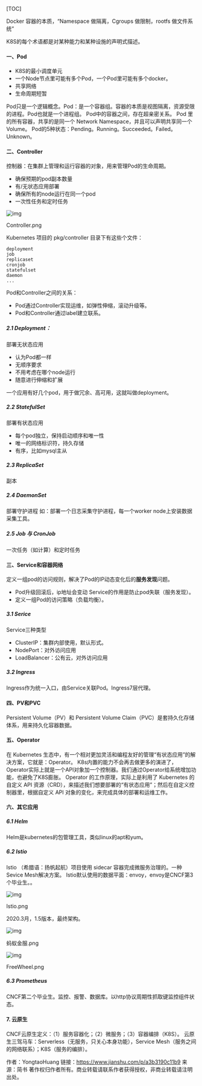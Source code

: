 [TOC]

Docker 容器的本质，“Namespace 做隔离，Cgroups 做限制，rootfs 做文件系统”

K8S的每个术语都是对某种能力和某种设施的声明式描述。

#### 一、Pod

- K8S的最小调度单元
- 一个Node节点里可能有多个Pod，一个Pod里可能有多个docker。
- 共享网络
- 生命周期短暂

Pod只是一个逻辑概念。Pod：是一个容器组。容器的本质是视图隔离，资源受限的进程。Pod也就是一个进程组。
 Pod中的容器之间，存在超亲密关系。
 Pod 里的所有容器，共享的是同一个 Network Namespace，并且可以声明共享同一个 Volume。
 Pod的5种状态：Pending。Running。Succeeded。Failed。Unknown。

#### 二、Controller

控制器：在集群上管理和运行容器的对象，用来管理Pod的生命周期。

- 确保预期的pod副本数量
- 有/无状态应用部署
- 确保所有的node运行在同一个pod
- 一次性任务和定时任务

![img](https:////upload-images.jianshu.io/upload_images/2839783-384a0fdd5da13eb5.png?imageMogr2/auto-orient/strip|imageView2/2/w/1200/format/webp)

Controller.png

Kubernetes 项目的 pkg/controller 目录下有这些个文件：



```undefined
deployment
job
replicaset
cronjob 
statefulset
daemon
...
```

Pod和Controller之间的关系：

- Pod通过Controller实现运维，如弹性伸缩，滚动升级等。
- Pod和Controller通过label建立联系。

##### 2.1 Deployment：

部署无状态应用

- 认为Pod都一样
- 无顺序要求
- 不用考虑在哪个node运行
- 随意进行伸缩和扩展

一个应用有好几个pod，用于做冗余、高可用，这就叫做deployment。

##### 2.2 StatefulSet

部署有状态应用

- 每个pod独立，保持启动顺序和唯一性
- 唯一的网络标识符，持久存储
- 有序，比如mysql主从

##### 2.3 ReplicaSet

副本

##### 2.4 DaemonSet

部署守护进程
 如：部署一个日志采集守护进程，每一个worker node上安装数据采集工具。

##### 2.5 Job 与 CronJob

一次任务（如计算）和定时任务

#### 三、Service和容器网络

定义一组pod的访问规则，解决了Pod的IP动态变化后的**服务发现**问题。

- Pod升级回滚后，ip地址会变动 Service的作用是防止pod失联（服务发现）。
- 定义一组Pod的访问策略（负载均衡）。

##### 3.1 Serice

Service三种类型

- ClusterIP：集群内部使用，默认形式。
- NodePort：对外访问应用
- LoadBalancer：公有云，对外访问应用

##### 3.2 Ingress

Ingress作为统一入口，由Service关联Pod。Ingress7层代理。

#### 四、PV和PVC

Persistent Volume（PV）和 Persistent Volume Claim（PVC）是套持久化存储体系，用来持久化容器数据。

#### 五、Operator

在 Kubernetes 生态中，有一个相对更加灵活和编程友好的管理“有状态应用”的解决方案，它就是：Operator。
 K8s内置的能力不会再去做更多的演进了，Operator实际上就是一个API对象加一个控制器。我们通过Operator给系统增加功能，也避免了K8S膨胀。
 Operator 的工作原理，实际上是利用了 Kubernetes 的自定义 API 资源（CRD），来描述我们想要部署的“有状态应用”；然后在自定义控制器里，根据自定义 API 对象的变化，来完成具体的部署和运维工作。

#### 六、其它应用

##### 6.1 Helm

Helm是kubernetes的包管理工具，类似linux的apt和yum。

##### 6.2 Istio

Istio （希腊语：扬帆起航）项目使用 sidecar 容器完成微服务治理的。一种Sevice Mesh解决方案。
 Istio默认使用的数据平面：envoy，envoy是CNCF第3个毕业生。。



![img](https:////upload-images.jianshu.io/upload_images/2839783-e7906813278549c7.png?imageMogr2/auto-orient/strip|imageView2/2/w/474/format/webp)

Istio.png



2020.3月，1.5版本，最终架构。



![img](https:////upload-images.jianshu.io/upload_images/2839783-718ac8088869e202.png?imageMogr2/auto-orient/strip|imageView2/2/w/552/format/webp)

蚂蚁金服.png

![img](https:////upload-images.jianshu.io/upload_images/2839783-daa8d26ccb3c73d3.png?imageMogr2/auto-orient/strip|imageView2/2/w/524/format/webp)

FreeWheel.png

##### 6.3 Prometheus

CNCF第二个毕业生。监控、报警、数据库。以http协议周期性抓取键监控组件状态。

#### 7. 云原生

CNCF云原生定义：（1）服务容器化；（2）微服务；（3）容器编排（K8S）。
 云原生三驾马车：Serverless（无服务，只关心本身功能），Service Mesh（服务之间的网络联系）；K8S（服务的编排）。



作者：YongtaoHuang
链接：https://www.jianshu.com/p/a3b3190c11b9
来源：简书
著作权归作者所有。商业转载请联系作者获得授权，非商业转载请注明出处。